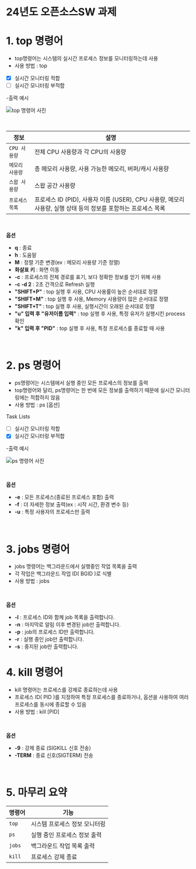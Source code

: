 # 24년도 오픈소스SW 과제
# 1. top 명령어
  - top명령어는 시스템의 실시간 프로세스 정보를 모니터링하는데 사용
  - 사용 방법 : top

- [x] 실시간 모니터링 적합
- [ ] 실시간 모니터링 부적합

-출력 예시

![top 명령어 사진](https://github.com/LTaeJun/OpenSource-SW/assets/166844562/e9556be3-3a98-4887-bf93-07ed5a6ed472)

<br>


| 정보 | 설명 |
|---|---|
| `CPU 사용량` | 전체 CPU 사용량과 각 CPU의 사용량 |
| `메모리 사용량` | 총 메모리 사용량, 사용 가능한 메모리, 버퍼/캐시 사용량 |
| `스왑 사용량` | 스왑 공간 사용량 |
| `프로세스 목록` | 프로세스 ID (PID), 사용자 이름 (USER), CPU 사용량, 메모리 사용량, 실행 상태 등의 정보를 포함하는 프로세스 목록 |
<br>

**옵션**
* **q** : 종료
* **h** : 도움말
* **M** : 정렬 기준 변경(ex : 메모리 사용량 기준 정렬)
* **화살표 키** : 화면 이동
* **-c** : 프로세스의 전체 경로를 표기, 보다 정확한 정보를 얻기 위해 사용
* **-c -d 2** : 2초 간격으로 Refresh 실행
* **"SHIFT+P"** : top 실행 후 사용, CPU 사용률이 높은 순서대로 정렬
* **"SHIFT+M"** : top 실행 후 사용, Memory 사용량이 많은 순서대로 정렬
* **"SHIFT+T"** : top 실행 후 사용, 실행시간이 오래된 순서대로 정렬
* **"u" 입력 후 "유저이름 입력"** : top 실행 후 사용, 특정 유저가 실행시킨 process 확인
* **"k" 입력 후 "PID"** : top 실행 후 사용, 특정 프로세스를 종료할 때 사용
<br>

# 2. ps 명령어
  - ps명령어는 시스템에서 실행 중인 모든 프로세스의 정보를 출력
  - top명령어와 달리, ps명령어는 한 번에 모든 정보를 출력하기 때문에 실시간 모니터링에는 적합하지 않음
  - 사용 방법 : ps [옵션]
  
Task Lists
- [ ] 실시간 모니터링 적합
- [X] 실시간 모니터링 부적합

-출력 예시

![ps 명령어 사진](https://github.com/LTaeJun/OpenSource-SW/assets/166844562/3b83597b-001b-4e96-a017-e0cd4b491202)

<br>

**옵션**
- **-e** : 모든 프로세스(종료된 프로세스 포함) 출력
- **-f** : 더 자세한 정보 출력(ex : 시작 시간, 환경 변수 등)
- **-u** : 특정 사용자의 프로세스만 출력
<br>

# 3. jobs 명령어
- jobs 명령어는 백그라운드에서 실행중인 작업 목록을 출력
- 각 작업은 백그라운드 작업 ID( BGID )로 식별
- 사용 방법 : jobs
<br>

**옵션**
- **-l** : 프로세스 ID와 함께 job 목록을 출력합니다.
- **-n** : 마지막로 알림 이후 변경된 job만 출력합니다.
- **-p** : job의 프로세스 ID만 출력합니다.
- **-r** : 실행 중인 job만 출력합니다.
- **-s** : 중지된 job만 출력합니다.

# 4. kill 명령어
- kill 명령어는 프로세스를 강제로 종료하는데 사용
- 프로세스 ID( PID )를 지정하여 특정 프로세스를 종료하거나, 옵션을 사용하여 여러 프로세스를 동시에 종료할 수 있음
- 사용 방법 : kill [PID]
<br>

**옵션**
- **-9** : 강제 종료 (SIGKILL 신호 전송)
- **-TERM** : 종료 신호(SIGTERM) 전송
<br>

# 5. 마무리 요약

| 명령어 | 기능 |
|---|---|
| `top` | 시스템 프로세스 정보 모니터링 |
| `ps` | 실행 중인 프로세스 정보 출력 |
| `jobs` | 백그라운드 작업 목록 출력 |
| `kill` | 프로세스 강제 종료 |
<br>

